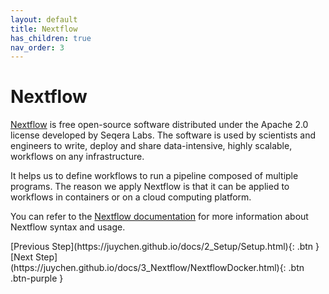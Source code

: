 ```yaml
---
layout: default
title: Nextflow
has_children: true
nav_order: 3
---
```

# Nextflow

[Nextflow](https://www.nextflow.io/about-us.html) is free open-source software distributed under the Apache 2.0 license developed by Seqera Labs. The software is used by scientists and engineers to write, deploy and share data-intensive, highly scalable, workflows on any infrastructure.

It helps us to define workflows to run a pipeline composed of multiple programs. The reason we apply Nextflow is that it can be applied to workflows in containers or on a cloud computing platform.

You can refer to the [Nextflow documentation](https://www.nextflow.io/docs/latest/getstarted.html) for more information about Nextflow syntax and usage.


<div class="code-example" markdown="1">
[Previous Step](https://juychen.github.io/docs/2_Setup/Setup.html){: .btn }
[Next Step](https://juychen.github.io/docs/3_Nextflow/NextflowDocker.html){: .btn .btn-purple }
</div>